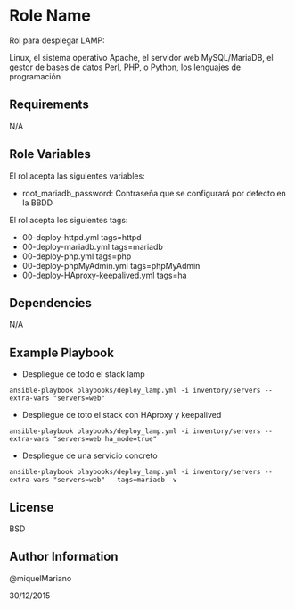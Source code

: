 Role Name
=========

Rol para desplegar LAMP:

Linux, el sistema operativo
Apache, el servidor web
MySQL/MariaDB, el gestor de bases de datos
Perl, PHP, o Python, los lenguajes de programación


Requirements
------------

N/A

Role Variables
--------------

El rol acepta las siguientes variables:

- root_mariadb_password: Contraseña que se configurará por defecto en la BBDD

El rol acepta los siguientes tags:

- 00-deploy-httpd.yml 			tags=httpd
- 00-deploy-mariadb.yml 		tags=mariadb
- 00-deploy-php.yml 			tags=php
- 00-deploy-phpMyAdmin.yml 		tags=phpMyAdmin
- 00-deploy-HAproxy-keepalived.yml 	tags=ha

Dependencies
------------

N/A

Example Playbook
----------------

- Despliegue de todo el stack lamp

`ansible-playbook playbooks/deploy_lamp.yml -i inventory/servers --extra-vars "servers=web"`

- Despliegue de toto el stack con HAproxy y keepalived

`ansible-playbook playbooks/deploy_lamp.yml -i inventory/servers --extra-vars "servers=web ha_mode=true"`

- Despliegue de una servicio concreto

`ansible-playbook playbooks/deploy_lamp.yml -i inventory/servers --extra-vars "servers=web" --tags=mariadb -v`

License
-------

BSD

Author Information
------------------

@miquelMariano

30/12/2015

